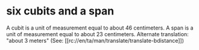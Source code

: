 # six cubits and a span

A cubit is a unit of measurement equal to about 46 centimeters. A span is a unit of measurement equal to about 23 centimeters. Alternate translation: "about 3 meters" (See: [[rc://en/ta/man/translate/translate-bdistance]])

